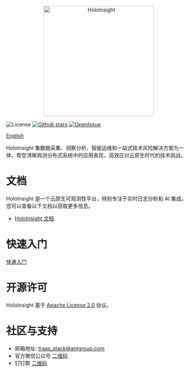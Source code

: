 <p align="center">
  <img height="300" src="https://github.com/traas-stack/holoinsight/blob/main/docs/logo/logo-flat.png" alt="HoloInsight">
</p>

![License](https://img.shields.io/badge/license-Apache--2.0-green.svg)
[![Github stars](https://img.shields.io/github/stars/traas-stack/holoinsight?style=flat-square])](https://github.com/traas-stack/holoinsight)
[![OpenIssue](https://img.shields.io/github/issues/traas-stack/holoinsight)](https://github.com/traas-stack/holoinsight/issues)

[English](./README.md)  

HoloInsight 集数据采集、洞察分析、智能运维和一站式技术风险解决方案为一体，帮您清晰观测分布式系统中的应用表现，高效应对云原生时代的技术挑战。


# 文档
HoloInsight 是一个云原生可观测性平台，特别专注于实时日志分析和 AI 集成。您可以查看以下文档以获取更多信息。
* [HoloInsight 文档](https://traas-stack.github.io/holoinsight-docs/)

# 快速入门
[快速入门](https://traas-stack.github.io/holoinsight-docs/cn/introduction/quick-start.html)

# 开源许可
HoloInsight 基于 [Apache License 2.0](https://github.com/traas-stack/holoinsight/blob/main/LICENSE) 协议。

# 社区与支持
- 邮箱地址: traas_stack@antgroup.com
- 官方微信公众号 [二维码](https://github.com/traas-stack/community/blob/main/holoinsight/contact-us/wechat-qrcode.jpg)
- 钉钉群 [二维码](https://github.com/traas-stack/community/blob/main/holoinsight/contact-us/dingtalk-qrcode.jpg)
